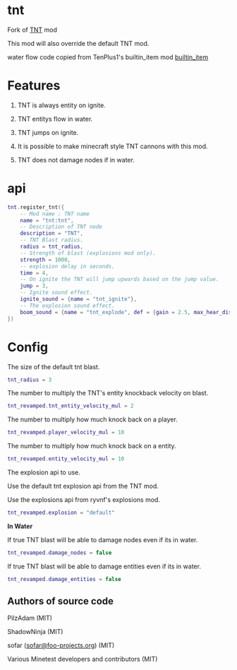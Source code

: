 # tnt
Fork of [TNT](https://github.com/minetest/minetest_game/tree/master/mods/tnt) mod

This mod will also override the default TNT mod.

water flow code copied from TenPlus1's builtin_item mod [builtin_item](https://notabug.org/TenPlus1/builtin_item)

# Features 

1. TNT is always entity on ignite.

2. TNT entitys flow in water.

3. TNT jumps on ignite.

4. It is possible to make minecraft style TNT cannons with this mod.

5. TNT does not damage nodes if in water.

# api

``` lua
tnt.register_tnt({
    -- Mod name : TNT name
    name = "tnt:tnt",
    -- Description of TNT node
    description = "TNT",
    -- TNT Blast radius.
    radius = tnt_radius,
    -- Strength of blast (explosions mod only).
    strength = 1000,
    -- explosion delay in seconds.
    time = 4,
    -- On ignite the TNT will jump upwards based on the jump value.
    jump = 3,
    -- Ignite sound effect.
    ignite_sound = {name = "tnt_ignite"},
    -- The explosion sound effect.
    boom_sound = {name = "tnt_explode", def = {gain = 2.5, max_hear_distance = 128}}
})
```

# Config

The size of the default tnt blast.

``` lua
tnt_radius = 3
```

The number to multiply the TNT's entity knockback velocity on blast.

``` lua
tnt_revamped.tnt_entity_velocity_mul = 2
```

The number to multiply how much knock back on a player.

``` lua
tnt_revamped.player_velocity_mul = 10
```

The number to multiply how much knock back on a entity.

``` lua
tnt_revamped.entity_velocity_mul = 10
```

The explosion api to use.

Use the default tnt explosion api from the TNT mod.

Use the explosions api from ryvnf's explosions mod.

``` lua
tnt_revamped.explosion = "default"
```

**In Water**

If true TNT blast will be able to damage nodes even if its in water.

``` lua
tnt_revamped.damage_nodes = false
```

If true TNT blast will be able to damage entities even if its in water.

``` lua
tnt_revamped.damage_entities = false
```

Authors of source code
----------------------
PilzAdam (MIT)

ShadowNinja (MIT)

sofar (sofar@foo-projects.org) (MIT)

Various Minetest developers and contributors (MIT)
